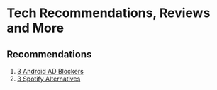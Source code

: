 # Tech Recommendations, Reviews and More

Recommendations
---

1. [3 Android AD Blockers](https://github.com/thebinarybot/thebinarybot-tech/blob/main/3-android-adblockers.md)
2. [3 Spotify Alternatives](https://github.com/thebinarybot/thebinarybot-tech/blob/main/3-spotify-alternatives.md)
